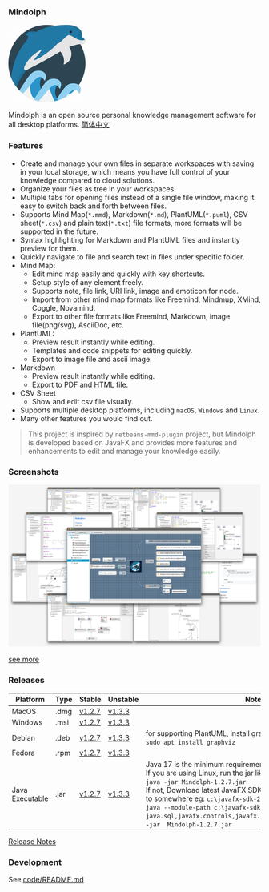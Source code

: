 ### Mindolph

![](./DemoWorkspace/app_30.png)

Mindolph is an open source personal knowledge management software for all desktop platforms. [简体中文](./docs/README_zh_CN.md)


### Features
* Create and manage your own files in separate workspaces with saving in your local storage, which means you have full control of your knowledge compared to cloud solutions.
* Organize your files as tree in your workspaces.
* Multiple tabs for opening files instead of a single file window, making it easy to switch back and forth between files.
* Supports Mind Map(`*.mmd`), Markdown(`*.md`), PlantUML(`*.puml`), CSV sheet(`*.csv`) and plain text(`*.txt`) file formats, more formats will be supported in the future.
* Syntax highlighting for Markdown and PlantUML files and instantly preview for them.
* Quickly navigate to file and search text in files under specific folder.
* Mind Map:
	* Edit mind map easily and quickly with key shortcuts.
	* Setup style of any element freely. 
	* Supports note, file link, URI link, image and emoticon for node.
	* Import from other mind map formats like Freemind, Mindmup, XMind, Coggle, Novamind.
	* Export to other file formats like Freemind, Markdown, image file(png/svg), AsciiDoc, etc.
* PlantUML:
	* Preview result instantly while editing.
	* Templates and code snippets for editing quickly.
	* Export to image file and ascii image.
* Markdown
	* Preview result instantly while editing.
	* Export to PDF and HTML file.
* CSV Sheet
	* Show and edit csv file visually.
* Supports multiple desktop platforms, including `macOS`, `Windows` and `Linux`.
* Many other features you would find out.

> This project is inspired by `netbeans-mmd-plugin` project, but Mindolph is developed based on JavaFX and provides more features and enhancements to edit and manage your knowledge easily.


### Screenshots
![](docs/main.png)

[see more](docs/screenshots.md)


### Releases

|Platform|Type|Stable|Unstable|Note|
|----|----|----|----|----|
|MacOS|.dmg|[v1.2.7](https://github.com/mindolph/Mindolph/releases/download/v1.2.7/Mindolph-1.2.7.dmg)|[v1.3.3](https://github.com/mindolph/Mindolph/releases/download/v1.3.3/Mindolph-1.3.3.dmg)| |
|Windows|.msi|[v1.2.7](https://github.com/mindolph/Mindolph/releases/download/v1.2.7/Mindolph-1.2.7.msi)|[v1.3.3](https://github.com/mindolph/Mindolph/releases/download/v1.3.3/Mindolph-1.3.3.dmg)| |
|Debian|.deb|[v1.2.7](https://github.com/mindolph/Mindolph/releases/download/v1.2.7/Mindolph-1.2.7.deb)|[v1.3.3](https://github.com/mindolph/Mindolph/releases/download/v1.3.3/Mindolph-1.3.3.deb)|	for supporting PlantUML, install graphviz first:</br>  `sudo apt install graphviz`|
|Fedora|.rpm|[v1.2.7](https://github.com/mindolph/Mindolph/releases/download/v1.2.7/Mindolph-1.2.7.rpm)|[v1.3.3](https://github.com/mindolph/Mindolph/releases/download/v1.3.3/Mindolph-1.3.3.rpm)| |
|Java Executable|.jar|[v1.2.7](https://github.com/mindolph/Mindolph/releases/download/v1.2.7/Mindolph-1.2.7.jar)|[v1.3.3](https://github.com/mindolph/Mindolph/releases/download/v1.3.3/Mindolph-1.3.3.jar)| Java 17 is the minimum requirement to run this application. 	</br> If you are using Linux, run the jar like this:  </br> `java -jar Mindolph-1.2.7.jar`  </br> If not, Download latest JavaFX SDK for your platform and extract to somewhere eg: `c:\javafx-sdk-20`, run the jar file like this:   </br> `java --module-path c:\javafx-sdk-20\lib --add-modules  java.sql,javafx.controls,javafx.fxml,javafx.swing,javafx.web -jar  Mindolph-1.2.7.jar` |


[Release Notes](docs/release_notes.md)


### Development

See [code/README.md](code/README.md)
